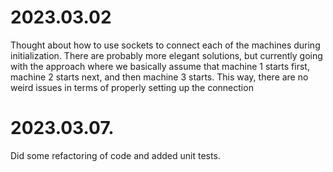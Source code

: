 # 2023.03.02
Thought about how to use sockets to connect each of the machines during initialization. There are probably more elegant solutions, but currently going with the approach where we basically assume that machine 1 starts first, machine 2 starts next, and then machine 3 starts. This way, there are no weird issues in terms of properly setting up the connection

# 2023.03.07.
Did some refactoring of code and added unit tests.
